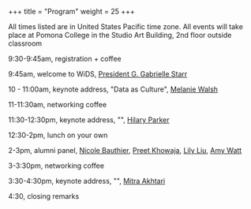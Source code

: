 +++
title = "Program"
weight = 25
+++

All times listed are in United States Pacific time zone. All events will take place at Pomona College in the Studio Art Building, 2nd floor outside classroom


9:30-9:45am, registration + coffee 

9:45am, welcome to WiDS, [President G. Gabrielle Starr](https://www.pomona.edu/administration/president)

10 - 11:00am, keynote address, "Data as Culture", [Melanie Walsh](melaniewalsh.org)

11-11:30am, networking coffee

11:30-12:30pm, keynote address, "", [Hilary Parker](https://hilaryparker.com/)

12:30-2pm, lunch on your own

2-3pm, alumni panel, [Nicole Bauthier](https://www.linkedin.com/in/nicole-bauthier-586b9335/), [Preet Khowaja](https://www.linkedin.com/in/preet-khowaja/), [Lily Liu](https://www.linkedin.com/in/xuanchiliu/), [Amy Watt](https://www.linkedin.com/in/amywatt97/)	

3-3:30pm, networking coffee		

3:30-4:30pm, keynote address, "", [Mitra Akhtari](https://scholar.harvard.edu/makhtari)

4:30, closing remarks
